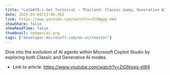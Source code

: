 ```yaml
---
title: "Let&#39;s Get Technical – Thailand: Classic &amp; Generative AI Mode of AI Agent in Microsoft Copilot Studio"
date: 2025-03-04T23:06:36Z
link: https://www.youtube.com/watch?v=ZtGNggg-eW4
showShare: false
showReadTime: false
thumbnail: images/ai.png
tags: ["developer.microsoft.com/en-us/reactor"]
---
```

Dive into the evolution of AI agents within Microsoft Copilot Studio by exploring both Classic and Generative AI modes.

- Link to article: https://www.youtube.com/watch?v=ZtGNggg-eW4